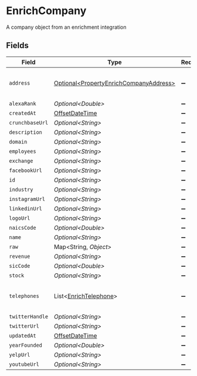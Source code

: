 # EnrichCompany

A company object from an enrichment integration


## Fields

| Field                                                                                          | Type                                                                                           | Required                                                                                       | Description                                                                                    |
| ---------------------------------------------------------------------------------------------- | ---------------------------------------------------------------------------------------------- | ---------------------------------------------------------------------------------------------- | ---------------------------------------------------------------------------------------------- |
| `address`                                                                                      | [Optional\<PropertyEnrichCompanyAddress>](../../models/shared/PropertyEnrichCompanyAddress.md) | :heavy_minus_sign:                                                                             | The address of the company                                                                     |
| `alexaRank`                                                                                    | *Optional\<Double>*                                                                            | :heavy_minus_sign:                                                                             | N/A                                                                                            |
| `createdAt`                                                                                    | [OffsetDateTime](https://docs.oracle.com/javase/8/docs/api/java/time/OffsetDateTime.html)      | :heavy_minus_sign:                                                                             | N/A                                                                                            |
| `crunchbaseUrl`                                                                                | *Optional\<String>*                                                                            | :heavy_minus_sign:                                                                             | N/A                                                                                            |
| `description`                                                                                  | *Optional\<String>*                                                                            | :heavy_minus_sign:                                                                             | N/A                                                                                            |
| `domain`                                                                                       | *Optional\<String>*                                                                            | :heavy_minus_sign:                                                                             | N/A                                                                                            |
| `employees`                                                                                    | *Optional\<String>*                                                                            | :heavy_minus_sign:                                                                             | N/A                                                                                            |
| `exchange`                                                                                     | *Optional\<String>*                                                                            | :heavy_minus_sign:                                                                             | N/A                                                                                            |
| `facebookUrl`                                                                                  | *Optional\<String>*                                                                            | :heavy_minus_sign:                                                                             | N/A                                                                                            |
| `id`                                                                                           | *Optional\<String>*                                                                            | :heavy_minus_sign:                                                                             | N/A                                                                                            |
| `industry`                                                                                     | *Optional\<String>*                                                                            | :heavy_minus_sign:                                                                             | N/A                                                                                            |
| `instagramUrl`                                                                                 | *Optional\<String>*                                                                            | :heavy_minus_sign:                                                                             | N/A                                                                                            |
| `linkedinUrl`                                                                                  | *Optional\<String>*                                                                            | :heavy_minus_sign:                                                                             | N/A                                                                                            |
| `logoUrl`                                                                                      | *Optional\<String>*                                                                            | :heavy_minus_sign:                                                                             | N/A                                                                                            |
| `naicsCode`                                                                                    | *Optional\<Double>*                                                                            | :heavy_minus_sign:                                                                             | N/A                                                                                            |
| `name`                                                                                         | *Optional\<String>*                                                                            | :heavy_minus_sign:                                                                             | N/A                                                                                            |
| `raw`                                                                                          | Map\<String, *Object*>                                                                         | :heavy_minus_sign:                                                                             | N/A                                                                                            |
| `revenue`                                                                                      | *Optional\<String>*                                                                            | :heavy_minus_sign:                                                                             | N/A                                                                                            |
| `sicCode`                                                                                      | *Optional\<Double>*                                                                            | :heavy_minus_sign:                                                                             | N/A                                                                                            |
| `stock`                                                                                        | *Optional\<String>*                                                                            | :heavy_minus_sign:                                                                             | N/A                                                                                            |
| `telephones`                                                                                   | List\<[EnrichTelephone](../../models/shared/EnrichTelephone.md)>                               | :heavy_minus_sign:                                                                             | An array of telephones for this company                                                        |
| `twitterHandle`                                                                                | *Optional\<String>*                                                                            | :heavy_minus_sign:                                                                             | N/A                                                                                            |
| `twitterUrl`                                                                                   | *Optional\<String>*                                                                            | :heavy_minus_sign:                                                                             | N/A                                                                                            |
| `updatedAt`                                                                                    | [OffsetDateTime](https://docs.oracle.com/javase/8/docs/api/java/time/OffsetDateTime.html)      | :heavy_minus_sign:                                                                             | N/A                                                                                            |
| `yearFounded`                                                                                  | *Optional\<Double>*                                                                            | :heavy_minus_sign:                                                                             | N/A                                                                                            |
| `yelpUrl`                                                                                      | *Optional\<String>*                                                                            | :heavy_minus_sign:                                                                             | N/A                                                                                            |
| `youtubeUrl`                                                                                   | *Optional\<String>*                                                                            | :heavy_minus_sign:                                                                             | N/A                                                                                            |